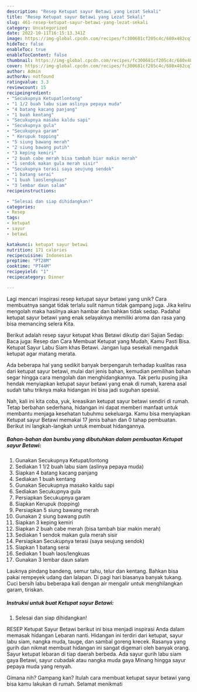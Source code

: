 ```yaml
---
description: "Resep Ketupat sayur Betawi yang Lezat Sekali"
title: "Resep Ketupat sayur Betawi yang Lezat Sekali"
slug: 461-resep-ketupat-sayur-betawi-yang-lezat-sekali
category: Uncategorized
date: 2022-10-11T16:15:13.341Z
image: https://img-global.cpcdn.com/recipes/fc300681cf205c4c/680x482cq70/ketupat-sayur-betawi-foto-resep-utama.jpg
hideToc: false
enableToc: true
enableTocContent: false
thumbnail: https://img-global.cpcdn.com/recipes/fc300681cf205c4c/680x482cq70/ketupat-sayur-betawi-foto-resep-utama.jpg
cover: https://img-global.cpcdn.com/recipes/fc300681cf205c4c/680x482cq70/ketupat-sayur-betawi-foto-resep-utama.jpg
author: Admin
authorAv: notfound
ratingvalue: 3.3
reviewcount: 15
recipeingredient:
- "Secukupnya Ketupatlontong"
- "1 1/2 buah labu siam aslinya pepaya muda"
- "4 batang kacang panjang"
- "1 buah kentang"
- "Secukupnya masako kaldu sapi"
- "Secukupnya gula"
- "Secukupnya garam"
- " Kerupuk topping"
- "5 siung bawang merah"
- "2 siung bawang putih"
- "3 keping kemiri"
- "2 buah cabe merah bisa tambah biar makin merah"
- "1 sendok makan gula merah sisir"
- "Secukupnya terasi saya seujung sendok"
- "1 batang serai"
- "1 buah laoslengkuas"
- "3 lembar daun salam"
recipeinstructions:

- "Selesai dan siap dihidangkan!"
categories:
- Resep
tags:
- ketupat
- sayur
- betawi

katakunci: ketupat sayur betawi 
nutrition: 171 calories
recipecuisine: Indonesian
preptime: "PT28M"
cooktime: "PT44M"
recipeyield: "1"
recipecategory: Dinner

---
```





Lagi mencari inspirasi resep ketupat sayur betawi yang unik? Cara membuatnya sangat tidak terlalu sulit namun tidak gampang juga. Jika keliru mengolah maka hasilnya akan hambar dan bahkan tidak sedap. Padahal ketupat sayur betawi yang enak selayaknya memiliki aroma dan rasa yang bisa memancing selera Kita.





Berikut adalah resep sayur ketupat khas Betawi dikutip dari Sajian Sedap: Baca juga: Resep dan Cara Membuat Ketupat yang Mudah, Kamu Pasti Bisa. Ketupat Sayur Labu Siam khas Betawi. Jangan lupa sesekali mengaduk ketupat agar matang merata.

Ada beberapa hal yang sedikit banyak berpengaruh terhadap kualitas rasa dari ketupat sayur betawi, mulai dari jenis bahan, kemudian pemilihan bahan segar hingga cara mengolah dan menghidangkannya. Tak perlu pusing jika hendak menyiapkan ketupat sayur betawi yang enak di rumah, karena asal sudah tahu triknya maka hidangan ini bisa jadi suguhan spesial.






Nah, kali ini kita coba, yuk, kreasikan ketupat sayur betawi sendiri di rumah. Tetap berbahan sederhana, hidangan ini dapat memberi manfaat untuk membantu menjaga kesehatan tubuhmu sekeluarga. Kamu bisa menyiapkan Ketupat sayur Betawi memakai 17 jenis bahan dan 0 tahap pembuatan. Berikut ini langkah-langkah untuk membuat hidangannya.

<!--inarticleads1-->

##### Bahan-bahan dan bumbu yang dibutuhkan dalam pembuatan Ketupat sayur Betawi:

1. Gunakan Secukupnya Ketupat/lontong
1. Sediakan 1 1/2 buah labu siam (aslinya pepaya muda)
1. Siapkan 4 batang kacang panjang
1. Sediakan 1 buah kentang
1. Gunakan Secukupnya masako kaldu sapi
1. Sediakan Secukupnya gula
1. Persiapkan Secukupnya garam
1. Siapkan  Kerupuk (topping)
1. Persiapkan 5 siung bawang merah
1. Gunakan 2 siung bawang putih
1. Siapkan 3 keping kemiri
1. Siapkan 2 buah cabe merah (bisa tambah biar makin merah)
1. Sediakan 1 sendok makan gula merah sisir
1. Persiapkan Secukupnya terasi (saya seujung sendok)
1. Siapkan 1 batang serai
1. Sediakan 1 buah laos/lengkuas
1. Gunakan 3 lembar daun salam


Lauknya pindang bandeng, semur tahu, telur dan kentang. Bahkan bisa pakai rempeyek udang dan lalapan. Di pagi hari biasanya banyak tukang. Cuci bersih labu beberapa kali dengan air mengalir untuk menghilangkan garam, tiriskan. 

<!--inarticleads2-->

##### Instruksi untuk buat Ketupat sayur Betawi:


1. Selesai dan siap dihidangkan!

RESEP Ketupat Sayur Betawi berikut ini bisa menjadi inspirasi Anda dalam memasak hidangan Lebaran nanti. Hidangan ini terdiri dari ketupat, sayur labu siam, nangka muda, tauge, dan sambal goreng krecek. Rasanya yang gurih dan nikmat membuat hidangan ini sangat digemari oleh banyak orang. Sayur ketupat lebaran di tiap daerah berbeda. Ada sayur gurih labu siam gaya Betawi, sayur cubadak atau nangka muda gaya Minang hingga sayur pepaya muda yang renyah. 

Gimana nih? Gampang kan? Itulah cara membuat ketupat sayur betawi yang bisa kamu lakukan di rumah. Selamat menikmati
